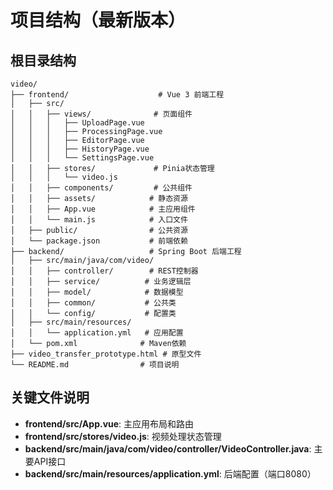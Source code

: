 # 项目结构（最新版本）

## 根目录结构
```
video/
├── frontend/                    # Vue 3 前端工程
│   ├── src/
│   │   ├── views/              # 页面组件
│   │   │   ├── UploadPage.vue
│   │   │   ├── ProcessingPage.vue
│   │   │   ├── EditorPage.vue
│   │   │   ├── HistoryPage.vue
│   │   │   └── SettingsPage.vue
│   │   ├── stores/             # Pinia状态管理
│   │   │   └── video.js
│   │   ├── components/         # 公共组件
│   │   ├── assets/            # 静态资源
│   │   ├── App.vue            # 主应用组件
│   │   └── main.js            # 入口文件
│   ├── public/                # 公共资源
│   └── package.json           # 前端依赖
├── backend/                   # Spring Boot 后端工程
│   ├── src/main/java/com/video/
│   │   ├── controller/        # REST控制器
│   │   ├── service/          # 业务逻辑层
│   │   ├── model/            # 数据模型
│   │   ├── common/           # 公共类
│   │   └── config/           # 配置类
│   ├── src/main/resources/
│   │   └── application.yml   # 应用配置
│   └── pom.xml              # Maven依赖
├── video_transfer_prototype.html # 原型文件
└── README.md                # 项目说明
```

## 关键文件说明
- **frontend/src/App.vue**: 主应用布局和路由
- **frontend/src/stores/video.js**: 视频处理状态管理
- **backend/src/main/java/com/video/controller/VideoController.java**: 主要API接口
- **backend/src/main/resources/application.yml**: 后端配置（端口8080）